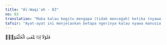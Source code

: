```yaml
---
title: "Al-Waqi'ah - 83"
no: 83
translation: "Maka kalau begitu mengapa (tidak mencegah) ketika (nyawa) telah sampai di kerongkongan,"
tafsir: "Ayat-ayat ini menjelaskan betapa ngerinya kalau nyawa manusia sudah sampai di tenggorokannya. Keluarga-keluarga yang hadir datang hanya untuk melihat dan menyaksikan peristiwa tersebut sebagai pertemuan terakhir. Dalam peristiwa tersebut, keluarganya tidak dapat menyaksikan malaikat yang mencabut nyawa saudaranya, padahal ia berada di sebelahnya. Keadaan ini menggambarkan bahwa setiap insan tidak dapat mempertahankan rohnya dari malaikat maut. Ini suatu bukti bahwa baik roh maupun jasad bukan milik manusia. (86-87) Ayat-ayat ini menerangkan tentang manusia yang sedang menghadapi sakratulmaut, mereka dalam keadaan sama sekali tidak berdaya, dan manakala mereka mempunyai kesanggupan dan kemampuan, tentulah mereka dapat menahan nyawa mereka ketika sampai di tenggorokan, untuk mengembalikannya kepada keadaan semula seperti ketika keadaan sehat. Anggapan mereka bahwa hari kebangkitan dan pembalasan semuanya itu tidak ada. Kenyataannya mereka tidak berdaya menahan rohnya ketika sampai di tenggorokannya, namun mereka membangkang. (88-94) Dalam ayat ini dijelaskan keadaan manusia setelah meninggal dunia. Mereka itu terbagi atas 3 golongan yaitu: 1. Golongan orang-orang yang selalu mendekatkan diri kepada Allah (al-muqarrabin) dengan mengerjakan berbagai macam ibadah dan meninggalkan segala larangan-Nya. Mereka ini akan mendapat kemenangan dan kegembiraan serta memperoleh rezeki yang luas dan macam-macam nikmat, tempat kediaman mereka di surga, di mana mereka akan menikmati di dalamnya segala sesuatu yang belum pernah dipandang oleh mata, didengar oleh telinga, dan terlintas di hati. 2. Golongan kanan yakni (al-Abrar atau Ashabul-yamin) yang akan menerima catatan amalnya dengan tangan kanannya. Mereka itu akan disambut dengan gembira oleh para malaikat sambil menyampaikan salam dari teman-teman mereka dari kalangan Ashabul-yamin. Dalam ayat lain, Allah berfirman: \n\nSesungguhnya orang-orang yang berkata, \"Tuhan kami adalah Allah\" kemudian mereka meneguhkan pendirian mereka, maka malaikat-malaikat akan turun kepada mereka (dengan berkata), \"Janganlah kamu merasa takut dan janganlah kamu bersedih hati; dan bergembiralah kamu dengan (memperoleh) surga yang telah dijanjikan kepadamu.\" Kamilah pelindung-pelindungmu dalam kehidupan dunia dan akhirat; di dalamnya (surga) kamu memperoleh apa yang kamu inginkan dan memperoleh apa yang kamu minta. Sebagai penghormatan (bagimu) dari (Allah) Yang Maha Pengampun, Maha Penyayang. (Fussilat/41: 30-32). 3. Golongan orang-orang kafir (Ashabusy-syimal) ialah yang mendustakan Allah dan Rasul-Nya, sehingga mereka tersesat dari jalan yang lurus dan akan menerima catatan amalnya dengan tangan kirinya. Mereka akan ditempatkan dalam api neraka yang berkobar-kobar nyalanya, diberi minum air yang sangat panas, dan makan buah zaqqum sehingga menghancurkan isi perut dan seluruh kulit badan mereka."
---
```


فَلَوْلَآ اِذَا بَلَغَتِ الْحُلْقُوْمَۙ  
